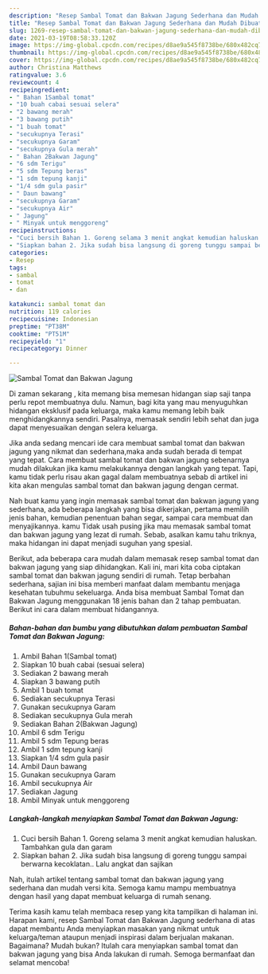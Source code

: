 ```yaml
---
description: "Resep Sambal Tomat dan Bakwan Jagung Sederhana dan Mudah Dibuat"
title: "Resep Sambal Tomat dan Bakwan Jagung Sederhana dan Mudah Dibuat"
slug: 1269-resep-sambal-tomat-dan-bakwan-jagung-sederhana-dan-mudah-dibuat
date: 2021-03-19T08:58:33.120Z
image: https://img-global.cpcdn.com/recipes/d8ae9a545f8738be/680x482cq70/sambal-tomat-dan-bakwan-jagung-foto-resep-utama.jpg
thumbnail: https://img-global.cpcdn.com/recipes/d8ae9a545f8738be/680x482cq70/sambal-tomat-dan-bakwan-jagung-foto-resep-utama.jpg
cover: https://img-global.cpcdn.com/recipes/d8ae9a545f8738be/680x482cq70/sambal-tomat-dan-bakwan-jagung-foto-resep-utama.jpg
author: Christina Matthews
ratingvalue: 3.6
reviewcount: 4
recipeingredient:
- " Bahan 1Sambal tomat"
- "10 buah cabai sesuai selera"
- "2 bawang merah"
- "3 bawang putih"
- "1 buah tomat"
- "secukupnya Terasi"
- "secukupnya Garam"
- "secukupnya Gula merah"
- " Bahan 2Bakwan Jagung"
- "6 sdm Terigu"
- "5 sdm Tepung beras"
- "1 sdm tepung kanji"
- "1/4 sdm gula pasir"
- " Daun bawang"
- "secukupnya Garam"
- "secukupnya Air"
- " Jagung"
- " Minyak untuk menggoreng"
recipeinstructions:
- "Cuci bersih Bahan 1. Goreng selama 3 menit angkat kemudian haluskan. Tambahkan gula dan garam"
- "Siapkan bahan 2. Jika sudah bisa langsung di goreng tunggu sampai berwarna kecoklatan.. Lalu angkat dan sajikan"
categories:
- Resep
tags:
- sambal
- tomat
- dan

katakunci: sambal tomat dan 
nutrition: 119 calories
recipecuisine: Indonesian
preptime: "PT38M"
cooktime: "PT51M"
recipeyield: "1"
recipecategory: Dinner

---
```



![Sambal Tomat dan Bakwan Jagung](https://img-global.cpcdn.com/recipes/d8ae9a545f8738be/680x482cq70/sambal-tomat-dan-bakwan-jagung-foto-resep-utama.jpg)

Di zaman  sekarang , kita memang bisa memesan hidangan siap saji tanpa perlu repot membuatnya dulu. Namun, bagi kita yang mau menyuguhkan hidangan eksklusif pada keluarga, maka kamu memang lebih baik menghidangkannya sendiri. Pasalnya, memasak sendiri lebih sehat dan juga dapat menyesuaikan dengan selera keluarga.

Jika anda sedang mencari ide cara membuat sambal tomat dan bakwan jagung yang nikmat dan sederhana,maka anda sudah berada di tempat yang tepat. Cara membuat sambal tomat dan bakwan jagung  sebenarnya mudah dilakukan jika kamu melakukannya dengan langkah yang tepat. Tapi, kamu tidak perlu risau akan gagal dalam membuatnya 
sebab di artikel ini kita akan mengulas sambal tomat dan bakwan jagung dengan cermat.  



Nah buat kamu yang ingin memasak sambal tomat dan bakwan jagung yang sederhana, ada beberapa langkah yang bisa dikerjakan, pertama memilih jenis bahan, kemudian penentuan bahan segar, sampai cara membuat dan menyajikannya. kamu Tidak usah pusing jika mau memasak sambal tomat dan bakwan jagung yang lezat di rumah. Sebab, asalkan kamu  tahu triknya, maka hidangan ini dapat menjadi suguhan yang spesial.

Berikut, ada beberapa cara mudah dalam memasak resep sambal tomat dan bakwan jagung yang siap dihidangkan. Kali ini, mari kita coba ciptakan sambal tomat dan bakwan jagung sendiri di rumah. Tetap berbahan sederhana, sajian ini bisa memberi manfaat dalam membantu menjaga kesehatan tubuhmu sekeluarga. Anda bisa membuat Sambal Tomat dan Bakwan Jagung menggunakan 18 jenis bahan dan 2 tahap pembuatan. Berikut ini cara dalam membuat hidangannya.

<!--inarticleads1-->

##### Bahan-bahan dan bumbu yang dibutuhkan dalam pembuatan Sambal Tomat dan Bakwan Jagung:

1. Ambil  Bahan 1(Sambal tomat)
1. Siapkan 10 buah cabai (sesuai selera)
1. Sediakan 2 bawang merah
1. Siapkan 3 bawang putih
1. Ambil 1 buah tomat
1. Sediakan secukupnya Terasi
1. Gunakan secukupnya Garam
1. Sediakan secukupnya Gula merah
1. Sediakan  Bahan 2(Bakwan Jagung)
1. Ambil 6 sdm Terigu
1. Ambil 5 sdm Tepung beras
1. Ambil 1 sdm tepung kanji
1. Siapkan 1/4 sdm gula pasir
1. Ambil  Daun bawang
1. Gunakan secukupnya Garam
1. Ambil secukupnya Air
1. Sediakan  Jagung
1. Ambil  Minyak untuk menggoreng




<!--inarticleads2-->

##### Langkah-langkah menyiapkan Sambal Tomat dan Bakwan Jagung:

1. Cuci bersih Bahan 1. Goreng selama 3 menit angkat kemudian haluskan. Tambahkan gula dan garam
1. Siapkan bahan 2. Jika sudah bisa langsung di goreng tunggu sampai berwarna kecoklatan.. Lalu angkat dan sajikan




Nah, itulah artikel tentang  sambal tomat dan bakwan jagung  yang sederhana dan mudah versi kita. Semoga kamu mampu membuatnya dengan hasil yang dapat membuat keluarga di rumah senang. 

Terima kasih kamu telah membaca resep yang kita tampilkan di halaman ini. Harapan kami, resep  Sambal Tomat dan Bakwan Jagung sederhana di atas dapat membantu Anda menyiapkan masakan yang nikmat untuk keluarga/teman ataupun menjadi inspirasi dalam berjualan makanan. Bagaimana? Mudah bukan? Itulah cara menyiapkan sambal tomat dan bakwan jagung yang bisa Anda lakukan di rumah. Semoga bermanfaat dan selamat mencoba!

